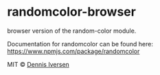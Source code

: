 # randomcolor-browser

browser version of the random-color module. 

Documentation for randomcolor can be found here: https://www.npmjs.com/package/randomcolor

MIT © [Dennis Iversen](https://github.com/diversen)

